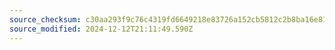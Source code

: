 ```yaml
---
source_checksum: c30aa293f9c76c4319fd6649218e83726a152cb5812c2b8ba16e81bdb099318b
source_modified: 2024-12-12T21:11:49.590Z
---
```


